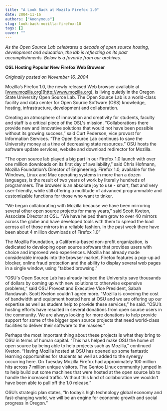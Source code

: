 ```yaml
---
title: "A Look Back at Mozila Firefox 1.0"
date: 2004-11-16
authors: ["Anonymous"]
slug: look-back-mozilla-firefox-10
tags: []
cover: ""
---
```


_As the Open Source Lab celebrates a decade of open source hosting, development and education, the lab is reflecting on
its past accomplishments. Below is a favorite from our archives._

**OSL Hosting Popular New Firefox Web Browser**

_Originally posted on November 16, 2004_

Mozilla’s Firefox 1.0, the newly released Web browser available at [www.mozilla.org](http://www.mozilla.org), is living
quietly in the Oregon State University Open Source Lab. The Open Source Lab is a world-class facility and data center
for Open Source Software (OSS) knowledge, hosting, infrastructure, development and collaboration.

Creating an atmosphere of innovation and creativity for students, faculty and staff is a critical piece of the OSL's
mission. “Collaborations there provide new and innovative solutions that would not have been possible without its
growing success,” said Curt Pederson, vice provost for Information Services. “The Open Source Lab continues to save the
University money at a time of decreasing state resources.” OSU hosts the software update services, website and download
redirector for Mozilla.

“The open source lab played a big part in our Firefox 1.0 launch with over one million downloads on its first day of
availability,” said Chris Hofmann, Mozilla Foundation’s Director of Engineering. Firefox 1.0, available for the Windows,
Linux and Mac operating systems in more than a dozen languages, is the result of two years of work by literally hundreds
of programmers. The browser is an absolute joy to use - smart, fast and very user-friendly, while still offering a
multitude of advanced programmable and customizable functions for those who want to tinker.

“We began collaborating with Mozilla because we have been mirroring several other open source projects for many years,”
said Scott Kveton, Associate Director at OSL. “We have helped them grow to over 40 mirrors across the globe and have
developed tools with them to spread the load across all of those mirrors in a reliable fashion. In the past week there
have been about 4 million downloads of Firefox 1.0”

The Mozilla Foundation, a California-based non-profit organization, is dedicated to developing open source software that
provides users with choice and improved web experiences. Mozilla has already made considerable inroads into the browser
market. Firefox features a pop-up ad blocker, online fraud protection and the ability to display several web pages in a
single window, using "tabbed browsing."

“OSU's Open Source Lab has already helped the University save thousands of dollars by coming up with new solutions to
otherwise expensive problems,” said OSU Provost and Executive Vice President, Sabah Randawah. Scott Kveton couldn’t
agree more. “Mozilla is covering the cost of bandwidth and equipment hosted here at OSU and we are offering up our
expertise as well as student help to provide these services,” he said. “OSU’s hosting efforts have resulted in several
donations from open source users in the community. We are always looking for more donations to help provide support for
some of the bigger open source projects that need world-class facilities to deliver their software to the masses.”

Perhaps the most important thing about these projects is what they bring to OSU in terms of human capital. “This has
helped make OSU the home of open source by being able to help projects such as Mozilla,” continued Kveton. “Having
Mozilla hosted at OSU has opened up some fantastic learning opportunities for students as well as added to the synergy
occurring here. On Tuesday Mozilla Firefox had approximately 100 million hits across 7 million unique visitors. The
Gentoo Linux community jumped in to help build out some machines that were hosted at the open source lab to handle the
increased traffic. Without this kind of collaboration we wouldn't have been able to pull off the 1.0 release.”

OSU’s strategic plan states, “In today’s high technology global economy and fast-changing world, we will be an engine
for economic growth and social progress in Oregon.”

